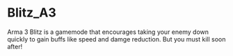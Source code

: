 # Blitz_A3
Arma 3 Blitz is a gamemode that encourages taking your enemy down quickly to gain buffs like speed and damge reduction. But you must kill soon after!
